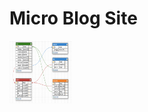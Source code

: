 # Micro Blog Site


<img src="https://raw.githubusercontent.com/arunav1999/MicroBlogSite/master/micro-blog-site-db-schema/db_schema.png" height="100" width="100" ></img>

